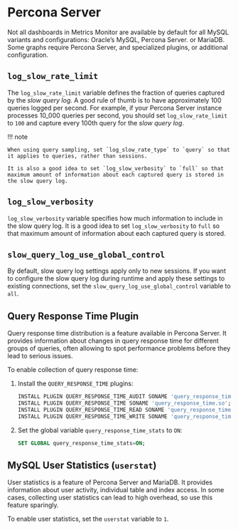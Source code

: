# Percona Server

Not all dashboards in Metrics Monitor are available by default for all MySQL
variants and configurations: Oracle’s MySQL, Percona Server. or MariaDB.
Some graphs require Percona Server, and specialized plugins, or additional
configuration.

## `log_slow_rate_limit`

The `log_slow_rate_limit` variable defines the fraction of queries captured by
the *slow query log*.  A good rule of thumb is to have approximately 100 queries
logged per second.  For example, if your Percona Server instance processes
10_000 queries per second, you should set `log_slow_rate_limit` to `100` and
capture every 100th query for the *slow query log*.

!!! note

    When using query sampling, set `log_slow_rate_type` to `query` so that it applies to queries, rather than sessions.

    It is also a good idea to set `log_slow_verbosity` to `full` so that maximum amount of information about each captured query is stored in the slow query log.

## `log_slow_verbosity`

`log_slow_verbosity` variable specifies how much information to include in
the slow query log. It is a good idea to set `log_slow_verbosity` to `full`
so that maximum amount of information about each captured query is stored.

## `slow_query_log_use_global_control`

By default, slow query log settings apply only to new sessions.  If you want to
configure the slow query log during runtime and apply these settings to existing
connections, set the `slow_query_log_use_global_control` variable to `all`.

## Query Response Time Plugin

Query response time distribution is a feature available in Percona Server.  It
provides information about changes in query response time for different groups
of queries, often allowing to spot performance problems before they lead to
serious issues.

To enable collection of query response time:

1. Install the `QUERY_RESPONSE_TIME` plugins:

    ```sql
    INSTALL PLUGIN QUERY_RESPONSE_TIME_AUDIT SONAME 'query_response_time.so';
    INSTALL PLUGIN QUERY_RESPONSE_TIME SONAME 'query_response_time.so';
    INSTALL PLUGIN QUERY_RESPONSE_TIME_READ SONAME 'query_response_time.so';
    INSTALL PLUGIN QUERY_RESPONSE_TIME_WRITE SONAME 'query_response_time.so';
    ```


2. Set the global variable `query_response_time_stats` to `ON`:

    ```sql
    SET GLOBAL query_response_time_stats=ON;
    ```

## MySQL User Statistics (`userstat`)

User statistics is a feature of Percona Server and MariaDB.  It provides
information about user activity, individual table and index access.  In some
cases, collecting user statistics can lead to high overhead, so use this feature
sparingly.

To enable user statistics, set the `userstat` variable to `1`.
